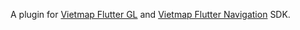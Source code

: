 A plugin for [Vietmap Flutter GL](https://pub.dev/packages/vietmap_flutter_gl) and [Vietmap Flutter Navigation](https://pub.dev/packages/vietmap_flutter_navigation) SDK.